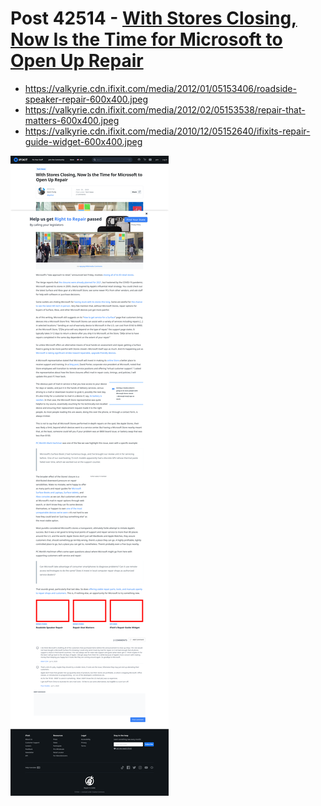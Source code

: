 # Post 42514 - [With Stores Closing, Now Is the Time for Microsoft to Open Up Repair](https://www.ifixit.com/News/42514/with-stores-closing-now-is-the-time-for-microsoft-to-open-up-repair)

- https://valkyrie.cdn.ifixit.com/media/2012/01/05153406/roadside-speaker-repair-600x400.jpeg
- https://valkyrie.cdn.ifixit.com/media/2012/02/05153538/repair-that-matters-600x400.jpeg
- https://valkyrie.cdn.ifixit.com/media/2010/12/05152640/ifixits-repair-guide-widget-600x400.jpeg

![screencap](screenshots/d0aba24f-e357-4be1-9502-4528d6cefa1e.png)
